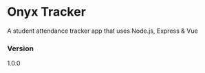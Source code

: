 # Onyx Tracker
A student attendance tracker app that uses Node.js, Express & Vue

### Version
1.0.0
